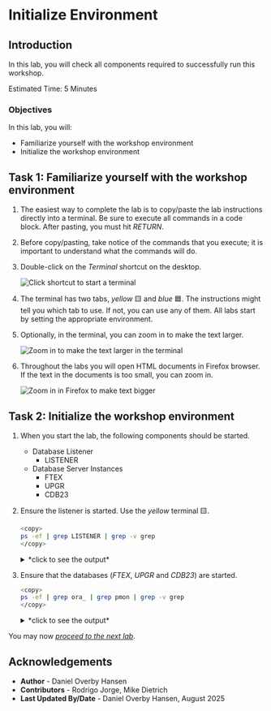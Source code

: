 # Initialize Environment

## Introduction

In this lab, you will check all components required to successfully run this workshop.

Estimated Time: 5 Minutes

### Objectives

In this lab, you will:

* Familiarize yourself with the workshop environment
* Initialize the workshop environment

## Task 1: Familiarize yourself with the workshop environment

1. The easiest way to complete the lab is to copy/paste the lab instructions directly into a terminal. Be sure to execute all commands in a code block. After pasting, you must hit *RETURN*.

2. Before copy/pasting, take notice of the commands that you execute; it is important to understand what the commands will do.

3. Double-click on the *Terminal* shortcut on the desktop.

    ![Click shortcut to start a terminal](./images/initialize-environment-desktop-click-terminal.jpeg " ")

4. The terminal has two tabs, *yellow* 🟨 and *blue* 🟦. The instructions might tell you which tab to use. If not, you can use any of them. All labs start by setting the appropriate environment.

5. Optionally, in the terminal, you can zoom in to make the text larger.

    ![Zoom in to make the text larger in the terminal](./images/initialize-environment-terminal-zoom-in.png)

6. Throughout the labs you will open HTML documents in Firefox browser. If the text in the documents is too small, you can zoom in.

    ![Zoom in in Firefox to make text bigger](images/initialize-environment-firefox-zoom.png)

## Task 2: Initialize the workshop environment

1. When you start the lab, the following components should be started.

    * Database Listener
        * LISTENER
    * Database Server Instances
        * FTEX
        * UPGR
        * CDB23

2. Ensure the listener is started. Use the *yellow* terminal 🟨.

    ``` bash
    <copy>
    ps -ef | grep LISTENER | grep -v grep
    </copy>
    ```

    <details>
    <summary>*click to see the output*</summary>

    ``` text
    $ ps -ef | grep LISTENER | grep -v grep
    oracle    2333     1  0 11:40 ?        00:00:00 /u01/app/oracle/product/19/bin/tnslsnr LISTENER -inherit
    ```

    </details>

3. Ensure that the databases (*FTEX*, *UPGR* and *CDB23*) are started.

    ``` bash
    <copy>
    ps -ef | grep ora_ | grep pmon | grep -v grep
    </copy>
    ```

    <details>
    <summary>*click to see the output*</summary>

    ``` text
    $ ps -ef | grep ora_ | grep pmon | grep -v grep
    oracle      3851       1  0 20:19 ?        00:00:00 ora_pmon_UPGR
    oracle      5110       1  0 20:19 ?        00:00:00 ora_pmon_FTEX
    oracle      5345       1  0 20:19 ?        00:00:00 ora_pmon_CDB23
    ```

    </details>

You may now [*proceed to the next lab*](#next).

## Acknowledgements

* **Author** - Daniel Overby Hansen
* **Contributors** - Rodrigo Jorge, Mike Dietrich
* **Last Updated By/Date** - Daniel Overby Hansen, August 2025
